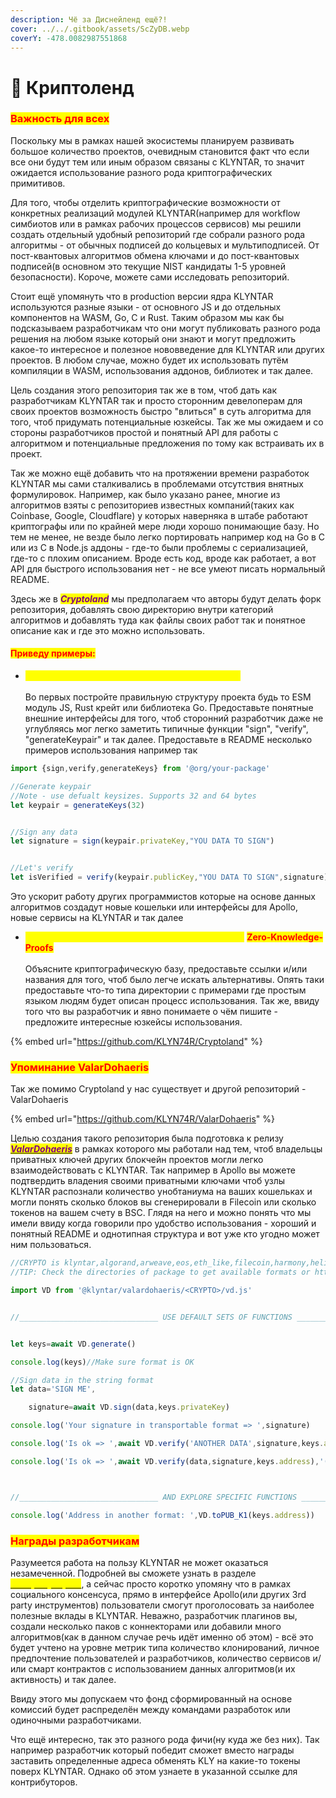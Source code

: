 ```yaml
---
description: Чё за Диснейленд ещё?!
cover: ../../.gitbook/assets/ScZyDB.webp
coverY: -478.0082987551868
---
```


# 🎢 Криптоленд

### <mark style="color:red;">Важность для всех</mark>

Поскольку мы в рамках нашей экосистемы планируем развивать большое количество проектов, очевидным становится факт что если все они будут тем или иным образом связаны с KLYNTAR, то значит ожидается использование разного рода криптографических примитивов.

Для того, чтобы отделить криптографические возможности от конкретных реализаций модулей KLYNTAR(например для workflow симбиотов или в рамках рабочих процессов сервисов) мы решили создать отдельный удобный репозиторий где собрали разного рода алгоритмы - от обычных подписей до кольцевых и мультиподписей. От пост-квантовых алгоритмов обмена ключами и до пост-квантовых подписей(в основном это текущие NIST кандидаты 1-5 уровней безопасности). Короче, можете сами исследовать репозиторий.

Стоит ещё упомянуть что в production версии ядра KLYNTAR используются разные языки - от основного JS и до отдельных компонентов на WASM, Go, C и Rust. Таким образом мы как бы подсказываем разработчикам что они могут публиковать разного рода решения на любом языке который они знают и могут предложить какое-то интересное и полезное нововведение для KLYNTAR или других проектов. В любом случае, можно будет их использовать путём компиляции в WASM, использования аддонов, библиотек и так далее.

Цель создания этого репозитория так же в том, чтоб дать как разработчикам KLYNTAR так и просто сторонним девелоперам для своих проектов возможность быстро "влиться" в суть алгоритма для того, чтоб придумать потенциальные юзкейсы. Так же мы ожидаем и со стороны разработчиков простой и понятный API для работы с алгоритмом и потенциальные предложения по тому как встраивать их в проект.

Так же можно ещё добавить что на протяжении времени разработок KLYNTAR мы сами сталкивались в проблемами отсутствия внятных формулировок. Например, как было указано ранее, многие из алгоритмов взяты с репозиториев известных компаний(таких как Coinbase, Google, Cloudflare) у которых наверняка в штабе работают криптографы или по крайней мере люди хорошо понимающие базу. Но тем не менее, не везде было легко портировать например код на Go в C или из C в Node.js аддоны - где-то были проблемы с сериализацией, где-то с плохим описанием. Вроде есть код, вроде как работает, а вот API для быстрого использования нет - не все умеют писать нормальный README.

Здесь же в _<mark style="color:purple;">**Cryptoland**</mark>_ мы предполагаем что авторы будут делать форк репозитория, добавлять свою директорию внутри категорий алгоритмов и добавлять туда как файлы своих работ так и понятное описание как и где это можно использовать.

#### <mark style="color:red;">Приведу примеры:</mark>

* <mark style="color:yellow;">Вы добавляете какой-то новый алгоритм подписи</mark>\
  \
  Во первых постройте правильную структуру проекта будь то ESM модуль JS, Rust крейт или библиотека Go. Предоставьте понятные внешние интерфейсы для того, чтоб сторонний разработчик даже не углубляясь мог легко заметить типичные функции "sign", "verify", "generateKeypair" и так далее. Предоставьте в README несколько примеров использования например так

```javascript
import {sign,verify,generateKeys} from '@org/your-package'

//Generate keypair
//Note - use defualt keysizes. Supports 32 and 64 bytes
let keypair = generateKeys(32)


//Sign any data
let signature = sign(keypair.privateKey,"YOU DATA TO SIGN")


//Let's verify
let isVerified = verify(keypair.publicKey,"YOU DATA TO SIGN",signature)
```

Это ускорит работу других программистов которые на основе данных алгоритмов создадут новые кошельки или интерфейсы для Apollo, новые сервисы на KLYNTAR и так далее

* <mark style="color:yellow;">Вы добавляете какой-то новый алгоритм из сферы</mark> <mark style="color:red;">**Zero-Knowledge-Proofs**</mark>\
  \
  Объясните криптографическую базу, предоставьте ссылки и/или названия для того, чтоб было легче искать альтернативы. Опять таки предоставьте что-то типа директории с примерами где простым языком людям будет описан процесс использования. Так же, ввиду того что вы разработчик и явно понимаете о чём пишите - предложите интересные юзкейсы использования.

{% embed url="https://github.com/KLYN74R/Cryptoland" %}

### <mark style="color:red;">Упоминание ValarDohaeris</mark>

Так же помимо  Cryptoland у нас существует и другой репозиторий - ValarDohaeris

{% embed url="https://github.com/KLYN74R/ValarDohaeris" %}

Целью создания такого репозитория была подготовка к релизу [_<mark style="color:purple;">**ValarDohaeris**</mark>_](../relizy/valardohaeris.md) <mark style="color:red;"></mark> в рамках которого мы работали над тем, чтоб владельцы приватных ключей других блокчейн проектов могли легко взаимодействовать с KLYNTAR. Так например в Apollo вы можете подтвердить владения своими приватными ключами чтоб узлы KLYNTAR распознали количество унобтаниума на ваших кошельках и могли понять сколько блоков вы сгенерировали в Filecoin или сколько токенов на вашем счету в BSC. Глядя на него и можно понять что мы имели ввиду когда говорили про удобство использования - хороший и понятный README и однотипная структура и вот уже кто угодно может ним пользоваться.

```javascript
//CRYPTO is klyntar,algorand,arweave,eos,eth_like,filecoin,harmony,helium,mina,polkadot,ripple,solana,stellar,zilliqa(unimplemented)
//TIP: Check the directories of package to get available formats or https://github.com/KLYN74R/ValarDohaeris

import VD from '@klyntar/valardohaeris/<CRYPTO>/vd.js'


//_______________________________ USE DEFAULT SETS OF FUNCTIONS _______________________________


let keys=await VD.generate()

console.log(keys)//Make sure format is OK

//Sign data in the string format
let data='SIGN ME',

    signature=await VD.sign(data,keys.privateKey)

console.log('Your signature in transportable format => ',signature)

console.log('Is ok => ',await VD.verify('ANOTHER DATA',signature,keys.address),` (should be ❌)`)

console.log('Is ok => ',await VD.verify(data,signature,keys.address),'(should be ✔️)')



//_______________________________ AND EXPLORE SPECIFIC FUNCTIONS _______________________________

console.log('Address in another format: ',VD.toPUB_K1(keys.address))
```

### <mark style="color:red;">Награды разработчикам</mark>

Разумеется работа на пользу KLYNTAR не может оказаться незамеченной. Подробней вы сможете узнать в разделе [_<mark style="color:yellow;">**Контрибуторам**</mark>_](../kontributoram.md), а сейчас просто коротко упомяну что в рамках социального консенсуса, прямо в интерфейсе Apollo(или других 3rd party инструментов) пользователи смогут проголосовать за наиболее полезные вклады в KLYNTAR. Неважно, разработчик плагинов вы, создали несколько паков с коннекторами или добавили много алгоритмов(как в данном случае речь идёт именно об этом) - всё это будет учтено на уровне метрик типа количество клонирований, личное предпочтение пользователей и разработчиков, количество сервисов и/или смарт контрактов с использованием данных алгоритмов(и их активность) и так далее.

Ввиду этого мы допускаем что фонд сформированный на основе комиссий будет распределён между командами разработок или одиночными разработчиками.

Что ещё интересно, так это разного рода фичи(ну куда же без них). Так например разработчик который победит сможет вместо награды заставить определенные адреса обменять KLY на какие-то токены поверх KLYNTAR. Однако об этом узнаете в указанной ссылке для контрибуторов.

